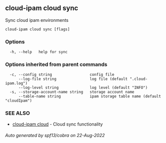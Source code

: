 ## cloud-ipam cloud sync

Sync cloud ipam environments

```
cloud-ipam cloud sync [flags]
```

### Options

```
  -h, --help   help for sync
```

### Options inherited from parent commands

```
  -c, --config string                 config file
      --log-file string               log file (default ".cloud-ipam.log")
      --log-level string              log level (default "INFO")
  -s, --storage-account-name string   storage account name
      --table-name string             ipam storage table name (default "cloudIpam")
```

### SEE ALSO

* [cloud-ipam cloud](cloud-ipam_cloud.md)	 - Cloud sync functionality

###### Auto generated by spf13/cobra on 22-Aug-2022
